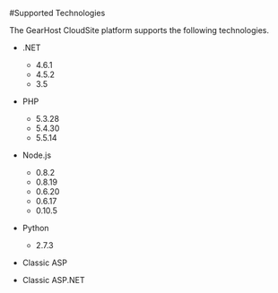 #Supported Technologies

The GearHost CloudSite platform supports the following technologies.

* .NET 
	* 4.6.1
	* 4.5.2
	* 3.5
 

* PHP
  * 5.3.28
  * 5.4.30
  * 5.5.14
  

* Node.js
  * 0.8.2
  * 0.8.19
  * 0.6.20
  * 0.6.17
  * 0.10.5
 

* Python
  * 2.7.3
 

* Classic ASP
* Classic ASP.NET
